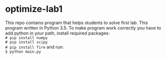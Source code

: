 # optimize-lab1

This repo contains program that helps students to solve first lab.
This program written in Python 3.5.
To make program work correctly you have to add python in your path, install required packages:  
`# pip install numpy`  
`# pip install scipy`  
`# pip install fire` 
 and run:  
`$ python main.py`
